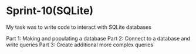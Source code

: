 # Sprint-10(SQLite)
My task was to write code to interact with SQLite databases

Part 1: Making and populating a database
Part 2: Connect to a database and write queries
Part 3: Create additional more complex queries
